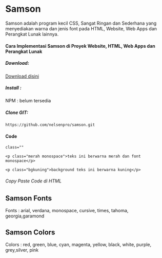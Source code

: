 # Samson
Samson adalah program kecil CSS, Sangat Ringan dan Sederhana yang menyediakan warna dan jenis font pada HTML, Website, Web Apps dan Perangkat Lunak lainnya.
#### Cara Implementasi Samson di Proyek Website, HTML, Web Apps dan Perangkat Lunak
##### Download:
[Download disini](https://github.com/nelsenpro/samson/archive/refs/heads/main.zip)
##### Install :
NPM : belum tersedia 
##### Clone GIT:
```
https://github.com/nelsenpro/samson.git
```
#### Code
```
class=""
```
```
<p class="merah monospace">teks ini berwarna merah dan font monospace</p>
```
```
<p class="bgkuning">background teks ini berwarna kuning</p>
```
###### Copy Paste Code di HTML
## Samson Fonts
Fonts : arial, verdana, monospace, cursive, times, tahoma, georgia,garamond
## Samson Colors
Colors : red, green, blue, cyan, magenta, yellow, black, white, purple, grey,silver, pink

